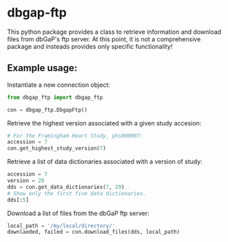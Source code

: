 # dbgap-ftp

This python package provides a class to retrieve information and download files from dbGaP's ftp server.
At this point, it is not a comprehensive package and insteads provides only specific functionality!

## Example usage:

Instantiate a new connection object:
```python
from dbgap_ftp import dbgap_ftp

con = dbgap_ftp.DbgapFtp()
```

Retrieve the highest version associated with a given study accesion:
```python
# For the Framingham Heart Study, phs000007:
accession = 7
con.get_highest_study_version(7)
```

Retrieve a list of data dictionaries associated with a version of study:
```python
accession = 7
version = 29
dds = con.get_data_dictionaries(7, 29)
# Show only the first five data dictionaries.
dds[:5]
```

Download a list of files from the dbGaP ftp server:
```python
local_path = '/my/local/directory/'
downlaoded, failed = con.download_files(dds, local_path)
```
